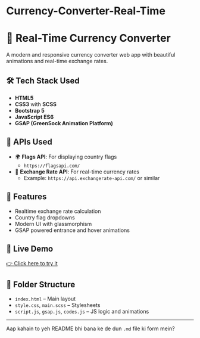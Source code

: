# Currency-Converter-Real-Time
# 💱 Real-Time Currency Converter

A modern and responsive currency converter web app with beautiful animations and real-time exchange rates.

## 🛠️ Tech Stack Used

- **HTML5**
- **CSS3** with **SCSS**
- **Bootstrap 5**
- **JavaScript ES6**
- **GSAP (GreenSock Animation Platform)**

## 🔌 APIs Used

- 🌍 **Flags API**: For displaying country flags
  - `https://flagsapi.com/`
- 💱 **Exchange Rate API**: For real-time currency rates
  - Example: `https://api.exchangerate-api.com/` or similar

## 🎨 Features

- Realtime exchange rate calculation
- Country flag dropdowns
- Modern UI with glassmorphism
- GSAP powered entrance and hover animations

## 🚀 Live Demo

[👉 Click here to try it](#) <!-- (Add link once deployed) -->

## 📂 Folder Structure

- `index.html` – Main layout
- `style.css`, `main.scss` – Stylesheets
- `script.js`, `gsap.js`, `codes.js` – JS logic and animations

---

Aap kahain to yeh README bhi bana ke de dun `.md` file ki form mein?
